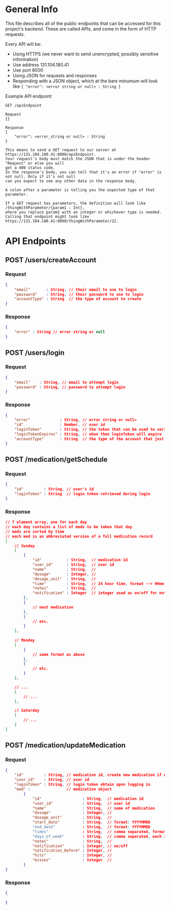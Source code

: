 # General Info
This file describes all of the public endpoints that can be accessed for this project's backend.
These are called APIs, and come in the form of HTTP requests.

Every API will be:
- Using HTTPS (we never want to send unencrypted, possibly sensitive information)
- Use address 131.104.180.41
- Use port 8000
- Using JSON for requests and responses
- Responding with a JSON object, which at the bare minumum will look like 
`{ "error": <error string or null> : String }`

Example API endpoint:
```
GET /apiEndpoint

Request
{}

Response
{
    "error": <error_string or null> : String
}

This means to send a GET request to our server at https://131.104.180.41:8000/apiEndpoint.
Your request's body must match the JSON that is under the header "Request" or else you will
get a 400 status code.
In the response's body, you can tell that it's an error if "error" is not null. Only if it's not null
can you expect to see any other data in the response body.

A colon after a parameter is telling you the expected type of that parameter.

If a GET request has parameters, the definition will look like /thingWithParameter/{param1 : Int},
where you replace param1 with an integer or whichever type is needed.
Calling that endpoint might look like https://131.104.180.41:8000/thingWithParameter/22.
```

# API Endpoints
## POST /users/createAccount
### Request
```json
{
    "email"       : String, // their email to use to login
    "password"    : String, // their password to use to login
    "accountType" : String  // the type of account to create
}
```

### Response
```json
{
    "error" : String // error string or null
}
```

## POST /users/login
### Request
```json
{
    "email"    : String, // email to attempt login
    "password" : String, // password to attempt login
}
```

### Response
```json
{
    "error"             : String, // error string or null>
    "id"                : Number, // user id
    "loginToken"        : String, // the token that can be used to verify correct login
    "loginTokenExpires" : String, // when then loginToken will expire
    "accountType"       : String  // the type of the account that just logged in
}
```

## POST /medication/getSchedule
### Request
```json
{
    "id"         : String, // user's id
    "loginToken" : String  // login token retrieved during login
}
```

### Response
```json
// 7 element array, one for each day
// each day contains a list of meds to be taken that day
// meds are sorted by time
// each med is an abbreviated version of a full medication record
[
    // Sunday
    [
        {
            "id"           : String,  // medication id
            "user_id"      : String,  // user id
            "name"         : String,  // 
            "dosage"       : Integer, // 
            "dosage_unit"  : String,  // 
            "time"         : String,  // 24 hour time, format --> HHmm
            "notes"        : String,  // 
            "notification" : Integer  // integer used as on/off for notifications
        },
        {
            // next medication
        },
        {
            // etc.
        }
    ],
    
    // Monday
    [
        {
            // same format as above
        },
        {
            // etc.
        }
    ],

    // ...
    [
        // ...
    ],

    // Saturday
    [
        // ...
    ]
]
```

## POST /medication/updateMedication
### Request
```json
{
    "id"         : String, // medication id, create new medication if null
    "user_id"    : String, // user id
    "loginToken" : String, // login token obtain upon logging in
    "med" :                // medication object
        {
            "id"                  : String,  // medication id
            "user_id"             : String,  // user id
            "name"                : String,  // name of medication
            "dosage"              : Integer, // 
            "dosage_unit"         : String,  // 
            "start_date"          : String,  // format: YYYYMMDD
            "end_date"            : String,  // format: YYYYMMDD
            "times"               : String,  // comma separated, format: HHmm
            "days_of_week"        : String,  // comma separated, each item b'n commas is either 1 or 0
            "notes"               : String,  // 
            "notification"        : Integer, // on/off 
            "notification_before" : Integer, // 
            "hits"                : Integer, // 
            "misses"              : Integer  //
        }
}
```

### Response
```json
{
    
}
```